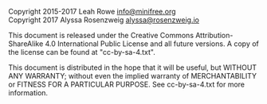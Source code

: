 Copyright 2015-2017 Leah Rowe <info@minifree.org>       \
Copyright 2017 Alyssa Rosenzweig <alyssa@rosenzweig.io> 

This document is released under the Creative Commons Attribution-ShareAlike 4.0
International Public License and all future versions.  A copy of the license
can be found at "cc-by-sa-4.txt".

This document is distributed in the hope that it will be useful, but WITHOUT
ANY WARRANTY; without even the implied warranty of MERCHANTABILITY or FITNESS
FOR A PARTICULAR PURPOSE. See cc-by-sa-4.txt for more information.
